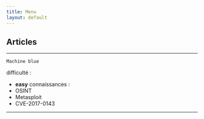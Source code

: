 ```yaml
---
title: Menu
layout: default
---
```

## Articles

---
```shell
Machine blue
```
difficulté : 
- **easy**
connaissances :
- OSINT
- Metasploit
- CVE-2017-0143
---